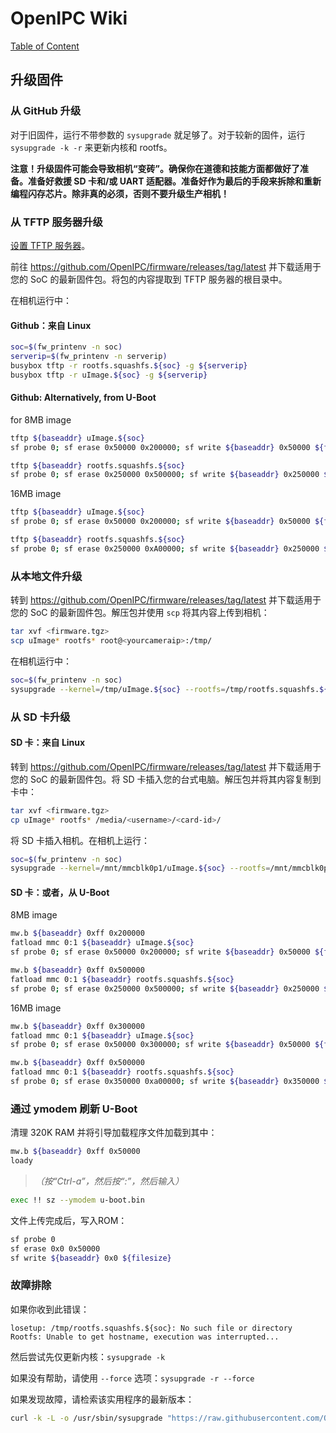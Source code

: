 # OpenIPC Wiki
[Table of Content](../README.md)

升级固件 
------------------

### 从 GitHub 升级 
对于旧固件，运行不带参数的 `sysupgrade` 就足够了。对于较新的固件，运行 `sysupgrade -k -r` 来更新内核和 rootfs。

__注意！升级固件可能会导致相机“变砖”。确保你在道德和技能方面都做好了准备。准备好救援 SD 卡和/或 UART 适配器。准备好作为最后的手段来拆除和重新编程闪存芯片。除非真的必须，否则不要升级生产相机！__

### 从 TFTP 服务器升级

[设置 TFTP 服务器](installation-tftpd.md)。

前往 <https://github.com/OpenIPC/firmware/releases/tag/latest> 并下载适用于您的 SoC 的最新固件包。将包的内容提取到 TFTP 服务器的根目录中。

在相机运行中：

#### Github：来自 Linux

```bash
soc=$(fw_printenv -n soc)
serverip=$(fw_printenv -n serverip)
busybox tftp -r rootfs.squashfs.${soc} -g ${serverip}
busybox tftp -r uImage.${soc} -g ${serverip}
```

#### Github: Alternatively, from U-Boot

for 8MB image

```bash
tftp ${baseaddr} uImage.${soc}
sf probe 0; sf erase 0x50000 0x200000; sf write ${baseaddr} 0x50000 ${filesize}

tftp ${baseaddr} rootfs.squashfs.${soc}
sf probe 0; sf erase 0x250000 0x500000; sf write ${baseaddr} 0x250000 ${filesize}
```

16MB image

```bash
tftp ${baseaddr} uImage.${soc}
sf probe 0; sf erase 0x50000 0x200000; sf write ${baseaddr} 0x50000 ${filesize}

tftp ${baseaddr} rootfs.squashfs.${soc}
sf probe 0; sf erase 0x250000 0xA00000; sf write ${baseaddr} 0x250000 ${filesize}
```

### 从本地文件升级

转到 <https://github.com/OpenIPC/firmware/releases/tag/latest> 并下载适用于您的 SoC 的最新固件包。解压包并使用 `scp` 将其内容上传到相机：

```bash
tar xvf <firmware.tgz>
scp uImage* rootfs* root@<yourcameraip>:/tmp/
```

在相机运行中：

```bash
soc=$(fw_printenv -n soc)
sysupgrade --kernel=/tmp/uImage.${soc} --rootfs=/tmp/rootfs.squashfs.${soc} -z
```

### 从 SD 卡升级

#### SD 卡：来自 Linux

转到 <https://github.com/OpenIPC/firmware/releases/tag/latest> 并下载适用于您的 SoC 的最新固件包。将 SD 卡插入您的台式电脑。解压包并将其内容复制到卡中：

```bash
tar xvf <firmware.tgz>
cp uImage* rootfs* /media/<username>/<card-id>/
```

将 SD 卡插入相机。在相机上运行：

```bash
soc=$(fw_printenv -n soc)
sysupgrade --kernel=/mnt/mmcblk0p1/uImage.${soc} --rootfs=/mnt/mmcblk0p1/rootfs.squashfs.${soc} --force_ver -z
```

#### SD 卡：或者，从 U-Boot

8MB image

```bash
mw.b ${baseaddr} 0xff 0x200000
fatload mmc 0:1 ${baseaddr} uImage.${soc}
sf probe 0; sf erase 0x50000 0x200000; sf write ${baseaddr} 0x50000 ${filesize}

mw.b ${baseaddr} 0xff 0x500000
fatload mmc 0:1 ${baseaddr} rootfs.squashfs.${soc}
sf probe 0; sf erase 0x250000 0x500000; sf write ${baseaddr} 0x250000 ${filesize}
```

16MB image

```bash
mw.b ${baseaddr} 0xff 0x300000
fatload mmc 0:1 ${baseaddr} uImage.${soc}
sf probe 0; sf erase 0x50000 0x300000; sf write ${baseaddr} 0x50000 ${filesize}

mw.b ${baseaddr} 0xff 0x500000
fatload mmc 0:1 ${baseaddr} rootfs.squashfs.${soc}
sf probe 0; sf erase 0x350000 0xa00000; sf write ${baseaddr} 0x350000 ${filesize}
```

### 通过 ymodem 刷新 U-Boot

清理 320K RAM 并将引导加载程序文件加载到其中：

```bash
mw.b ${baseaddr} 0xff 0x50000
loady
```

> _（按“Ctrl-a”，然后按“:”，然后输入）_

```bash
exec !! sz --ymodem u-boot.bin
```

文件上传完成后，写入ROM：

```bash
sf probe 0
sf erase 0x0 0x50000
sf write ${baseaddr} 0x0 ${filesize}
```

### 故障排除

如果你收到此错误：

```console
losetup: /tmp/rootfs.squashfs.${soc}: No such file or directory
Rootfs: Unable to get hostname, execution was interrupted...
```

然后尝试先仅更新内核：`sysupgrade -k`

如果没有帮助，请使用 `--force` 选项：`sysupgrade -r --force`

如果发现故障，请检索该实用程序的最新版本：

```bash
curl -k -L -o /usr/sbin/sysupgrade "https://raw.githubusercontent.com/OpenIPC/firmware/master/general/overlay/usr/sbin/sysupgrade"
```
